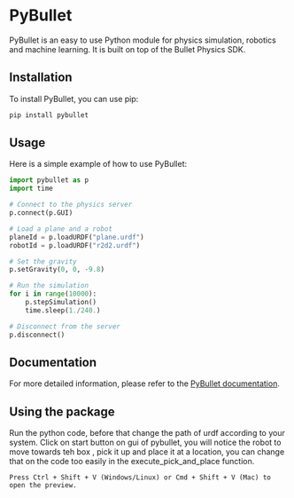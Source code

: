 # PyBullet

PyBullet is an easy to use Python module for physics simulation, robotics and machine learning. It is built on top of the Bullet Physics SDK.

## Installation

To install PyBullet, you can use pip:

```bash
pip install pybullet
```

## Usage

Here is a simple example of how to use PyBullet:

```python
import pybullet as p
import time

# Connect to the physics server
p.connect(p.GUI)

# Load a plane and a robot
planeId = p.loadURDF("plane.urdf")
robotId = p.loadURDF("r2d2.urdf")

# Set the gravity
p.setGravity(0, 0, -9.8)

# Run the simulation
for i in range(10000):
    p.stepSimulation()
    time.sleep(1./240.)

# Disconnect from the server
p.disconnect()
```

## Documentation

For more detailed information, please refer to the [PyBullet documentation](https://pybullet.org/wordpress/).

## Using the package
Run the python code, before that change the path of urdf according to your system. 
Click on start button on gui of pybullet, you will notice the robot to move towards teh box , pick it up and place it at a location, you can change that on the code too easily in the execute_pick_and_place function.


```
Press Ctrl + Shift + V (Windows/Linux) or Cmd + Shift + V (Mac) to open the preview.
```
